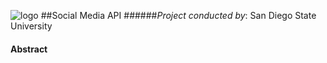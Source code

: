 ![logo](http://humandynamics.sdsu.edu/images/HDMA_Logo.png)
##Social Media API
######*Project conducted by*: San Diego State University

#### Abstract


 
